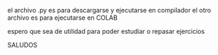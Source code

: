 el archivo .py es para descargarse y  ejecutarse en compilador 
el otro archivo  es para ejecutarse en COLAB

espero que sea de utilidad para poder estudiar o repasar ejercicios 

SALUDOS
